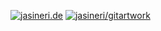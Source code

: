 [![jasineri.de](logo.svg)](http://www.Sijo.de/)
[![jasineri/gitartwork](https://github.com/Sijo/gitartwork/blob/main/gitartwork.svg)](https://github.com/Sijo/gitartwork/)
